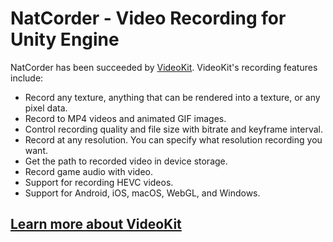 # NatCorder - Video Recording for Unity Engine
NatCorder has been succeeded by [VideoKit](https://github.com/natmlx/videokit). VideoKit's recording features include:

+ Record any texture, anything that can be rendered into a texture, or any pixel data.
+ Record to MP4 videos and animated GIF images.
+ Control recording quality and file size with bitrate and keyframe interval.
+ Record at any resolution. You can specify what resolution recording you want.
+ Get the path to recorded video in device storage.
+ Record game audio with video.
+ Support for recording HEVC videos.
+ Support for Android, iOS, macOS, WebGL, and Windows.

## [Learn more about VideoKit](https://github.com/natmlx/videokit)